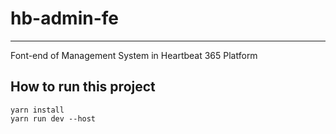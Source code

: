 # hb-admin-fe
---
Font-end of Management System in Heartbeat 365 Platform

## How to run this project
```
yarn install
yarn run dev --host
```

